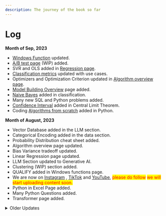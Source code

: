 ```yaml
---
description: The journey of the book so far
---
```


# Log

**Month of Sep, 2023**

* [Windows Function](sql/windows-functions.md) updated.
* [A/B test page](statistics/a-b-test.md) (WIP) added.
* SVR and OLS added in [Regression page](algorithms/regression.md).
* [Classification metrics](algorithms/classification.md#metrics) updated with use cases.
* Optimizers and Optimization Criterion updated in [Algorithm overview page](broken-reference).
* [Model Building Overview](model-building/overview.md) page added.
* [Naive Bayes](algorithms/classification.md#naive-bayes-algorithm) added in classification.
* Many new SQL and Python problems added.
* [Confidence Interval](statistics/central-limit-theorem.md#what\_is\_confidence\_interval) added in Central Limit Theorem.
* Coding [Algorithms from scratch](python/algorithms-from-scratch/) added in Python.

**Month of August, 2023**

* Vector Database added in the LLM section.
* Categorical Encoding added in the data section.
* Probability Distribution cheat sheet added.
* Algorithm overview page updated.
* Bias Variance tradeoff updated.
* Linear Regression page updated.
* LLM Section updated to Generative AI.
* Clustering (WIP) section added.
* QUALIFY added in Windows functions page.
* We are now on [Instagram](https://www.instagram.com/thedatascienceinterviewbook/) , [TikTok](https://www.tiktok.com/@the.ds.interview?\_t=8f1vEGiHYYk&\_r=1) and [YouTube](https://youtube.com/@thedatascienceinterviewboo7076), <mark style="color:red;">please do follow</mark> <mark style="color:red;">we will start uploading content soon.</mark>
* Python in Excel Page added.
* Many Python Questions added.
* Transformer page added.



<details>

<summary>Older Updates</summary>

**Month of May, 2023**

* Have enabled GitBook's Lens feature in search, which allow users to ask a question and get answers back from the content of the book itself. This is an experimental feature and supported by OpenAI. Please note this is experimental and can be changed or removed at any moment.
* Work on Power BI section started under the Business Intelligence section.
* Dark mode and Light mode toggle enabled.

**Month of January, 2023**

* R Basics cheat sheet added
* Python Theoretical Question section updated
* Mathematical Motivation Page added

**Month of November, 2022**

* Group vs Window added
* Git added in the new ML Ops section
* Platform migration for the book
* Cheat Sheet section added
* ⚠️ Sign beside pages indicate that work is pending on those
* Added questions to Bias/Variance
* Python Theoretical section added --> TBA in BOOK

**Month of October, 2022**

* More questions added to the Time Series Section
* Bias/Variance Tradeoff added
* Ensemble learning section updated in Decision Tree
* MAP vs MLE added in Probability Basics
* Basic Overview page added in the Algorithm section

**Month of September, 2022**

* As per suggestions by users PDF of the book as been made available as a paid extra. It can be purchased from [here](https://www.buymeacoffee.com/dearc/e/88363)
* Big O notation section added
* Anamoly detection and Time Series section extensively updated
* Probability `[FACEBOOK] N Dice`, `[SPOTIFY] MLE of Uniform Distribution`,`Bernoulli trial generator` problem solution updated
* Business Scenarios section updated

**Month of August, 2022**

* Behavioral - Management section added
* New interview questions added

**Month of July, 2022**

* Data sampling section added under data

**Month of June, 2022**

* We are back post break, keep checking for new content
* Machine Learning Framework section added and TensorFlow moved into it
* PyCaret added to Machine Learning Framework section

**Month of March, 2022**

* Hyperparameter optimization section completed
* Had an extremely busy last few weeks and the next few months are going to be packed too
* Story Telling section added
* Quick guide to Visualization added

**Month of February, 2022**

* Added problems in Python, SQL, Probability
* Excel section updated
* Data section has been moved into a new and broader section called Model Building
* To keep the table of contents clean collapsible headers used in Model Building section
* Hyperparameter optimization section added

**Month of January, 2022**

* Neural Network section added
* Added new problems in the Probability section
* Added cartoons in a few sections
* Outlier section added

**Month of December, 2021**

* NLP section updated
* Got our first bug reported by a reader 😍

**Month of November, 2021**

* NLP section updated
* Missing values section added
* Formatting changes in the Statistics section
* Took some break, was obsessively working on this 😌
* New section - Tree based approaches, Industry application added
* Decided to make this page a little more interesting
* Launched our LinkedIn page do [![Follow LinkedIn](https://img.shields.io/badge/Follow-LinkedIn-0077B5?style=flat-square\&logo=appveyor.svg)](https://www.linkedin.com/company/the-data-science-interview-book/?lipi=urn%3Ali%3Apage%3Ad\_flagship3\_feed%3BeglbXB3xT0mopZBzReqMEQ%3D%3D), have some interesting plans for it in near future
* Added support for dark theme, 🤯 had to remove it as it was breaking a lot of other stuff. Will wait for official support
* Added new problems in Probability, Python, Regression, SQL
* Added Temporary Datasets and Time page in SQL covering CTEs
* Regression section extensively updated

**Month of October, 2021**

* Major updates to the SQL section
* TensorFlow, Excel, Data Sections added
* Added new problems in Probability, Python, SQL, Business Case
* Cleaned up the formatting issues
* Added this change log section
* Added Generative VS Discriminative Models section
* Completed Hypothesis Testing

</details>

